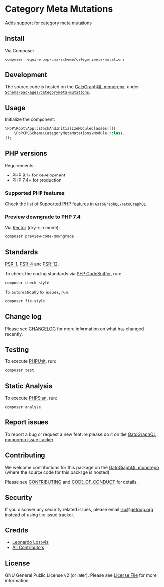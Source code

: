 # Category Meta Mutations

<!--
[![Build Status][ico-travis]][link-travis]
[![Quality Score][ico-code-quality]][link-code-quality]
[![Software License][ico-license]](LICENSE.md)
[![Latest Version on Packagist][ico-version]][link-packagist]
[![Coverage Status][ico-scrutinizer]][link-scrutinizer]
[![Total Downloads][ico-downloads]][link-downloads]
-->

Adds support for category meta mutations

## Install

Via Composer

``` bash
composer require pop-cms-schema/categorymeta-mutations
```

## Development

The source code is hosted on the [GatoGraphQL monorepo](https://github.com/GatoGraphQL/GatoGraphQL), under [`Schema/packages/categorymeta-mutations`](https://github.com/GatoGraphQL/GatoGraphQL/tree/master/layers/Schema/packages/categorymeta-mutations).

## Usage

Initialize the component:

``` php
\PoP\Root\App::stockAndInitializeModuleClasses([([
    \PoPCMSSchema\CategoryMetaMutations\Module::class,
]);
```

## PHP versions

Requirements:

- PHP 8.1+ for development
- PHP 7.4+ for production

### Supported PHP features

Check the list of [Supported PHP features in `GatoGraphQL/GatoGraphQL`](https://github.com/GatoGraphQL/GatoGraphQL/blob/master/docs/supported-php-features.md)

### Preview downgrade to PHP 7.4

Via [Rector](https://github.com/rectorphp/rector) (dry-run mode):

```bash
composer preview-code-downgrade
```

## Standards

[PSR-1](https://www.php-fig.org/psr/psr-1), [PSR-4](https://www.php-fig.org/psr/psr-4) and [PSR-12](https://www.php-fig.org/psr/psr-12).

To check the coding standards via [PHP CodeSniffer](https://github.com/squizlabs/PHP_CodeSniffer), run:

``` bash
composer check-style
```

To automatically fix issues, run:

``` bash
composer fix-style
```

## Change log

Please see [CHANGELOG](CHANGELOG.md) for more information on what has changed recently.

## Testing

To execute [PHPUnit](https://phpunit.de/), run:

``` bash
composer test
```

## Static Analysis

To execute [PHPStan](https://github.com/phpstan/phpstan), run:

``` bash
composer analyse
```

## Report issues

To report a bug or request a new feature please do it on the [GatoGraphQL monorepo issue tracker](https://github.com/GatoGraphQL/GatoGraphQL/issues).

## Contributing

We welcome contributions for this package on the [GatoGraphQL monorepo](https://github.com/GatoGraphQL/GatoGraphQL) (where the source code for this package is hosted).

Please see [CONTRIBUTING](CONTRIBUTING.md) and [CODE_OF_CONDUCT](CODE_OF_CONDUCT.md) for details.

## Security

If you discover any security related issues, please email leo@getpop.org instead of using the issue tracker.

## Credits

- [Leonardo Losoviz][link-author]
- [All Contributors][link-contributors]

## License

GNU General Public License v2 (or later). Please see [License File](LICENSE.md) for more information.

[ico-version]: https://img.shields.io/packagist/v/pop-cms-schema/categorymeta-mutations.svg?style=flat-square
[ico-license]: https://img.shields.io/badge/license-GPLv2-brightgreen.svg?style=flat-square
[ico-travis]: https://img.shields.io/travis/pop-cms-schema/categorymeta-mutations/master.svg?style=flat-square
[ico-scrutinizer]: https://img.shields.io/scrutinizer/coverage/g/pop-cms-schema/categorymeta-mutations.svg?style=flat-square
[ico-code-quality]: https://img.shields.io/scrutinizer/g/pop-cms-schema/categorymeta-mutations.svg?style=flat-square
[ico-downloads]: https://img.shields.io/packagist/dt/pop-cms-schema/categorymeta-mutations.svg?style=flat-square

[link-packagist]: https://packagist.org/packages/pop-cms-schema/categorymeta-mutations
[link-travis]: https://travis-ci.org/pop-cms-schema/categorymeta-mutations
[link-scrutinizer]: https://scrutinizer-ci.com/g/pop-cms-schema/categorymeta-mutations/code-structure
[link-code-quality]: https://scrutinizer-ci.com/g/pop-cms-schema/categorymeta-mutations
[link-downloads]: https://packagist.org/packages/pop-cms-schema/categorymeta-mutations
[link-author]: https://github.com/leoloso
[link-contributors]: ../../../../../../contributors
